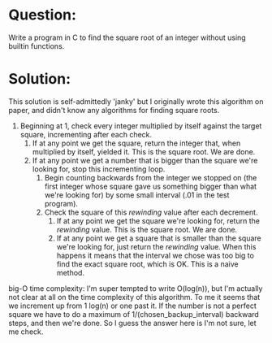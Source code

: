Question:
=========

Write a program in C to find the square root of an integer without using builtin functions.

Solution:
=========

This solution is self-admittedly 'janky' but I originally wrote this algorithm on paper, and
didn't know any algorithms for finding square roots.

1.  Beginning at 1, check every integer multiplied by itself against the target square,
    incrementing after each check.
    1.  If at any point we get the square, return the integer that, when multiplied by
        itself, yielded it. This is the square root. We are done.
    2.  If at any point we get a number that is bigger than the square we're looking for,
        stop this incrementing loop.
        1.  Begin counting backwards from the integer we stopped on (the first integer whose
            square gave us something bigger than what we're looking for) by some small
            interval (.01 in the test program).
        2.  Check the square of this *rewinding* value after each decrement.
            1.  If at any point we get the square we're looking for, return the 
                *rewinding* value. This is the square root. We are done.
            2.  If at any point we get a square that is smaller than the square we're
                looking for, just return the *rewinding* value. When this happens it
                means that the interval we chose was too big to find the exact square
                root, which is OK. This is a naive method.

big-O time complexity: I'm super tempted to write O(log(n)), but I'm actually not clear at all
on the time complexity of this algorithm. To me it seems that we increment up from 1 log(n) or
one past it.  If the number is not a perfect square we have to do a maximum of 1/(chosen_backup_interval)
backward steps, and then we're done. So I guess the answer here is I'm not sure, let me check.
